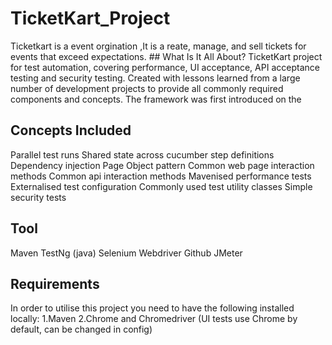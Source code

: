 # TicketKart_Project
Ticketkart is a event orgination ,It is a reate, manage, and sell tickets for events that exceed expectations. ## What Is It All About?
TicketKart project for test automation, covering performance, UI acceptance, API acceptance testing and security testing. Created with lessons learned from a large number of development projects to provide all commonly required components and concepts. The framework was first introduced on the
## Concepts Included
Parallel test runs
Shared state across cucumber step definitions
Dependency injection
Page Object pattern
Common web page interaction methods
Common api interaction methods
Mavenised performance tests
Externalised test configuration
Commonly used test utility classes
Simple security tests
## Tool
Maven
TestNg (java)
Selenium Webdriver
Github
JMeter
## Requirements
In order to utilise this project you need to have the following installed locally:
1.Maven
2.Chrome and Chromedriver (UI tests use Chrome by default, can be changed in config)
